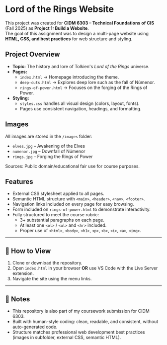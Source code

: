 # Lord of the Rings Website

This project was created for **CIDM 6303 – Technical Foundations of CIS** (Fall 2025) as **Project 1: Build a Website**.  
The goal of this assignment was to design a multi-page website using **HTML, CSS, and best practices** for web structure and styling.


## Project Overview
- **Topic:** The history and lore of Tolkien's *Lord of the Rings* universe.  
- **Pages:**
  - `index.html` → Homepage introducing the theme.  
  - `deep-cuts.html` → Explores deep lore such as the fall of Númenor.  
  - `rings-of-power.html` → Focuses on the forging of the Rings of Power.  
- **Styling:**  
  - `styles.css` handles all visual design (colors, layout, fonts).  
  - Pages use consistent navigation, headings, and formatting.


##  Images
All images are stored in the `/images` folder:  
- `elves.jpg` – Awakening of the Elves  
- `numenor.jpg` – Downfall of Númenor  
- `rings.jpg` – Forging the Rings of Power  

Sources: Public domain/educational fair use for course purposes.


## Features
- External CSS stylesheet applied to all pages.  
- Semantic HTML structure with `<main>`, `<header>`, `<nav>`, `<footer>`.  
- Navigation links included on every page for easy browsing.  
- Form included on `rings-of-power.html` to demonstrate interactivity.  
- Fully structured to meet the course rubric:
  - 3+ substantial paragraphs on each page.
  - At least one `<ol>` / `<ul>` and `<hr>` included.
  - Proper use of `<html>`, `<body>`, `<h1>`, `<p>`, `<b>`, `<i>`, `<a>`, `<img>`.

---

## 🚀 How to View
1. Clone or download the repository.  
2. Open `index.html` in your browser **OR** use VS Code with the Live Server extension.  
3. Navigate the site using the menu links.

---

## 📌 Notes
- This repository is also part of my coursework submission for CIDM 6303.  
- Built with human-style coding: clean, readable, and consistent, without auto-generated code.  
- Structure matches professional web development best practices (images in subfolder, external CSS, semantic HTML).
